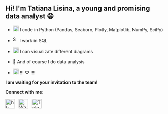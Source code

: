 ## Hi! I'm Tatiana Lisina, a young and promising data analyst 😄

- [<img src="https://github.com/bestearthman/Helpers/blob/4790ad0e3e14d6c41bd75a9fdc8e85e17d91a6bf/Images/Python.png" alt="python" width="18" height="18"/>](https://github.com/bestearthman/Portfolio) I code in Python (Pandas, Seaborn, Plotly, Matplotlib, NumPy, SciPy)

- <img src="https://github.com/bestearthman/Helpers/blob/4790ad0e3e14d6c41bd75a9fdc8e85e17d91a6bf/Images/SQL.png" alt="SQL" width="17" height="18"> I work in SQL 

- <img src="https://github.com/bestearthman/Helpers/blob/51e94675752fc03e7cfea4dc98f5c6293f04e7de/Images/diagram2.jpg" alt="diagrams" width="18" height="18"/> I can visualizate different diagrams

- 💪 And of course I do data analysis

- <img src="https://github.com/bestearthman/Helpers/blob/51e94675752fc03e7cfea4dc98f5c6293f04e7de/Images/ChatGPT.png" alt="ChatGPT" width="18" height="18"/> !!! ♡ !!!

**I am waiting for your invitation to the team!**<br>
  
 **Connect with me:**<br>

[<img src="https://github.com/bestearthman/Helpers/blob/4790ad0e3e14d6c41bd75a9fdc8e85e17d91a6bf/Images/HeadHunter_logo.png" alt="hh" width="30" height="30"/>](https://hh.ru/resume/54995864ff0b25ccb60039ed1f646957626952) &#160; [<img src="https://github.com/bestearthman/Helpers/blob/e7a2506ac45b8f5ccc53e28c8f96e75984c99390/Images/Whatsapp.png" alt="WhatsApp" width="30" height="30">](https://wa.me/79645059655) &#160; [<img src="https://github.com/bestearthman/Helpers/blob/e7a2506ac45b8f5ccc53e28c8f96e75984c99390/Images/Telegram.png" alt="Telegram" width="30" height="30">](https://t.me/bestearthman) 
